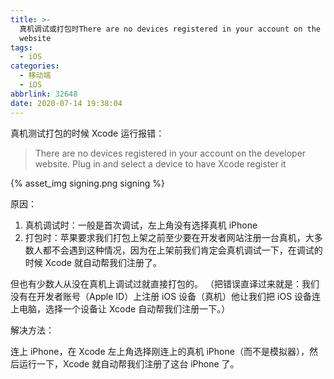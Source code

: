 ```yaml
---
title: >-
  真机调试或打包时There are no devices registered in your account on the developer
  website
tags:
  - iOS
categories:
  - 移动端
  - iOS
abbrlink: 32648
date: 2020-07-14 19:38:04
---
```


真机测试打包的时候 Xcode 运行报错：

> There are no devices registered in your account on the developer website. Plug in and select a device to have Xcode register it

<!-- more -->

{% asset_img signing.png signing %}

原因：

1. 真机调试时：一般是首次调试，左上角没有选择真机 iPhone
2. 打包时：苹果要求我们打包上架之前至少要在开发者网站注册一台真机，大多数人都不会遇到这种情况，因为在上架前我们肯定会真机调试一下，在调试的时候 Xcode 就自动帮我们注册了。

但也有少数人从没在真机上调试过就直接打包的。
（把错误直译过来就是：我们没有在开发者账号（Apple ID）上注册 iOS 设备（真机）他让我们把 iOS 设备连上电脑，选择一个设备让 Xcode 自动帮我们注册一下。）

解决方法：

连上 iPhone，在 Xcode 左上角选择刚连上的真机 iPhone（而不是模拟器），然后运行一下，Xcode 就自动帮我们注册了这台 iPhone 了。
